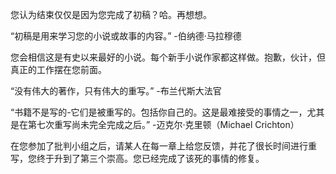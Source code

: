 您认为结束仅仅是因为您完成了初稿？哈。再想想。

“初稿是用来学习您的小说或故事的内容。” -伯纳德·马拉穆德

您会相信这是有史以来最好的小说。每个新手小说作家都这样做。抱歉，伙计，但真正的工作摆在您前面。

“没有伟大的著作，只有伟大的重写。” -布兰代斯大法官

“书籍不是写的-它们是被重写的。包括你自己的。这是最难接受的事情之一，尤其是在第七次重写尚未完全完成之后。” -迈克尔·克里顿（Michael Crichton）

在您参加了批判小组之后，请某人在每一章上给您反馈，并花了很长时间进行重写，您终于升到了第三个崇高。您已经完成了该死的事情的修复。